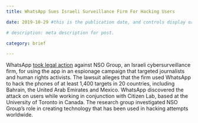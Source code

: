 ```yaml
---
title: WhatsApp Sues Israeli Surveillance Firm For Hacking Users

date: 2019-10-29 #this is the publication date, and controls display order.

# description: meta description for post.

category: brief

---
```


WhatsApp [took legal action][l1] against NSO Group, an Israeli cybersurveillance firm, for using the app in an espionage campaign that targeted journalists and human rights activists. The lawsuit alleges that the firm used WhatsApp to hack the phones of at least 1,400 targets in 20 countries, including Bahrain, the United Arab Emirates and Mexico. WhatsApp discovered the attack on users while working in conjunction with Citizen Lab, based at the University of Toronto in Canada. The research group investigated NSO Group’s role in creating technology that has been used in hacking attempts worldwide.

[l1]: https://www.nytimes.com/2019/10/29/technology/whatsapp-nso-lawsuit.html
